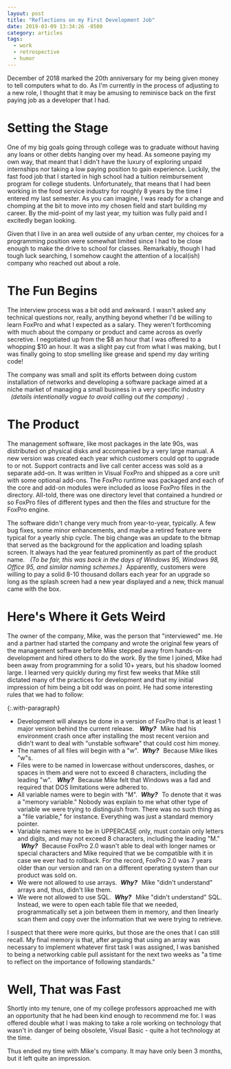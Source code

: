 ```yaml
---
layout: post
title: "Reflections on my First Development Job"
date: 2019-03-09 13:34:26 -0500
category: articles
tags:
  - work
  - retrospective
  - humor
---
```

<style>em { padding-left: 0.6em; padding-right: 0.4em; }</style>
December of 2018 marked the 20th anniversary for my being given money to tell computers what to do.  As I'm currently in the process of adjusting to a new role, I thought that it may be amusing to reminisce back on the first paying job as a developer that I had.

# Setting the Stage

One of my big goals going through college was to graduate without having any loans or other debts hanging over my head.  As someone paying my own way, that meant that I didn't have the luxury of exploring unpaid internships nor taking a low paying position to gain experience.  Luckily, the fast food job that I started in high school had a tuition reimbursement program for college students.  Unfortunately, that means that I had been working in the food service industry for roughly 8 years by the time I entered my last semester.  As you can imagine, I was ready for a change and chomping at the bit to move into my chosen field and start building my career.  By the mid-point of my last year, my tuition was fully paid and I excitedly began looking.

Given that I live in an area well outside of any urban center, my choices for a programming position were somewhat limited since I had to be close enough to make the drive to school for classes.  Remarkably, though I had tough luck searching, I somehow caught the attention of a local(ish) company who reached out about a role.

# The Fun Begins

The interview process was a bit odd and awkward.  I wasn't asked any technical questions nor, really, anything beyond whether I'd be willing to learn FoxPro and what I expected as a salary.  They weren't forthcoming with much about the company or product and came across as overly secretive.  I negotiated up from the $8 an hour that I was offered to a whopping $10 an hour. It was a slight pay cut from what I was making, but I was finally going to stop smelling like grease and spend my day writing code!

The company was small and split its efforts between doing custom installation of networks and developing a software package aimed at a niche market of managing a small business in a very specific industry _(details intentionally vague to avoid calling out the company)_.

# The Product

The management software, like most packages in the late 90s, was distributed on physical disks and accompanied by a very large manual.  A new version was created each year which customers could opt to upgrade to or not.  Support contracts and live call center access was sold as a separate add-on.  It was written in Visual FoxPro and shipped as a core unit with some optional add-ons.  The FoxPro runtime was packaged and each of the core and add-on modules were included as loose FoxPro files in the directory.  All-told, there was one directory level that contained a hundred or so FoxPro files of different types and then the files and structure for the FoxPro engine.

The software didn't change very much from year-to-year, typically.  A few bug fixes, some minor enhancements, and maybe a retired feature were typical for a yearly ship cycle.  The big change was an update to the bitmap that served as the background for the application and loading splash screen.  It always had the year featured prominently as part of the product name.  _(To be fair, this was back in the days of Windows 95, Windows 98, Office 95, and similar naming schemes.)_  Apparently, customers were willing to pay a solid 8-10 thousand dollars each year for an upgrade so long as the splash screen had a new year displayed and a new, thick manual came with the box.

# Here's Where it Gets Weird

The owner of the company, Mike, was the person that "interviewed" me.  He and a partner had started the company and wrote the original few years of the management software before Mike stepped away from hands-on development and hired others to do the work.  By the time I joined, Mike had been away from programming for a solid 10+ years, but his shadow loomed large.  I learned very quickly during my first few weeks that Mike still dictated many of the practices for development and that my initial impression of him being a bit odd was on point.  He had some interesting rules that we had to follow:

{:.with-paragraph}
- Development will always be done in a version of FoxPro that is at least 1 major version behind the current release. **_Why?_**  Mike had his environment crash once after installing the most recent version and didn't want to deal with "unstable software" that could cost him money.
- The names of all files will begin with a "w".**_Why?_**  Because Mike likes "w"s.
- Files were to be named in lowercase without underscores, dashes, or spaces in them and were not to exceed 8 characters, including the leading "w". **_Why?_**   Because Mike felt that Windows was a fad and required that DOS limitations were adhered to.
- All variable names were to begin with "M".**_Why?_**   To denote that it was a "memory variable."  Nobody was explain to me what other type of variable we were trying to distinguish from.  There was no such thing as a "file variable," for instance.  Everything was just a standard memory pointer.
- Variable names were to be in UPPERCASE only, must contain only letters and digits, and may not exceed 8 characters, including the leading "M." **_Why?_**   Because FoxPro 2.0 wasn't able to deal with longer names or special characters and Mike required that we be compatible with it in case we ever had to rollback.  For the record, FoxPro 2.0 was 7 years older than our version and ran on a different operating system than our product was sold on.
- We were not allowed to use arrays.**_Why?_**   Mike "didn't understand" arrays and, thus, didn't like them.
- We were not allowed to use SQL.**_Why?_**  Mike "didn't understand" SQL.  Instead, we were to open each table file that we needed, programmatically set a join between them in memory, and then linearly scan them and copy over the information that we were trying to retrieve.

I suspect that there were more quirks, but those are the ones that I can still recall.  My final memory is that, after arguing that using an array was necessary to implement whatever first task I was assigned, I was banished to being a networking cable pull assistant for the next two weeks as "a time to reflect on the importance of following standards."

# Well, That was Fast

Shortly into my tenure, one of my college professors approached me with an opportunity that he had been kind enough to recommend me for.  I was offered double what I was making to take a role working on technology that wasn't in danger of being obsolete, Visual Basic - quite a hot technology at the time.

Thus ended my time with Mike's company.  It may have only been 3 months, but it left quite an impression.